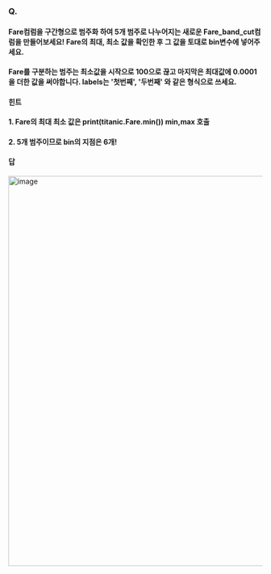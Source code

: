 ### Q. 
#### Fare컴럼을 구간형으로 범주화 하여 5개 범주로 나누어지는 새로운 Fare_band_cut컴럼을 만들어보세요! Fare의 최대, 최소 값을 확인한 후 그 값을 토대로 bin변수에 넣어주세요. 
#### Fare를 구분하는 범주는 최소값을 시작으로 100으로 끊고 마지막은 최대값에 0.0001을 더한 값을 써야합니다. labels는 '첫번째', '두번째' 와 같은 형식으로 쓰세요.




#### 힌트
#### 1. Fare의 최대 최소 값은 print(titanic.Fare.min()) min,max 호출
#### 2. 5개 범주이므로 bin의 지점은 6개!




#### 답
<img width="772" alt="image" src="https://github.com/sejongsmarcle/2023_Autumn_DataAnalysisStudy/assets/70877858/de4faedb-910e-477e-a3b9-860cff2cd057">
